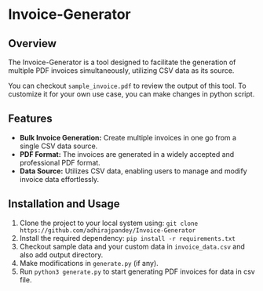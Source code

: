 # Invoice-Generator

## Overview

The Invoice-Generator is a tool designed to facilitate the generation of multiple PDF invoices simultaneously, utilizing CSV data as its source.

You can checkout `sample_invoice.pdf` to review the output of this tool. To customize it for your own use case, you can make changes in python script.

## Features

- **Bulk Invoice Generation:** Create multiple invoices in one go from a single CSV data source.
- **PDF Format:** The invoices are generated in a widely accepted and professional PDF format.
- **Data Source:** Utilizes CSV data, enabling users to manage and modify invoice data effortlessly.

## Installation and Usage

1. Clone the project to your local system using: `git clone https://github.com/adhirajpandey/Invoice-Generator`
2. Install the required dependency: `pip install -r requirements.txt`
3. Checkout sample data and your custom data in `invoice_data.csv` and also add output directory.
4. Make modifications in `generate.py` (if any).
5. Run `python3 generate.py` to start generating PDF invoices for data in csv file.